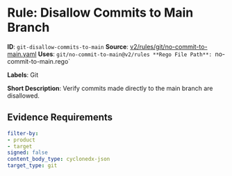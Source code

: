 # Rule: Disallow Commits to Main Branch

**ID**: `git-disallow-commits-to-main`
**Source**: [v2/rules/git/no-commit-to-main.yaml](https://github.com/scribe-public/sample-policies/v2/rules/git/no-commit-to-main.yaml)
**Uses**: `git/no-commit-to-main@v2/rules
**Rego File Path**: `no-commit-to-main.rego`

**Labels**: Git

**Short Description**: Verify commits made directly to the main branch are disallowed.

## Evidence Requirements

```yaml
filter-by:
- product
- target
signed: false
content_body_type: cyclonedx-json
target_type: git
```
